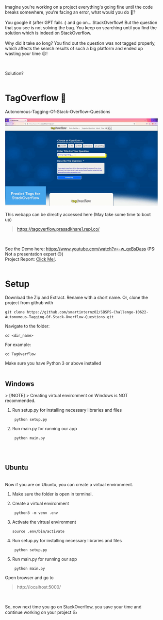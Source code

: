 Imagine you're working on a project everything's going fine until the code breaks somewhere, you're facing an error, what would you do 🤔?<br><br>
You google it (after GPT fails :) and go on... StackOverflow! But the question that you see is not solving the bug. You keep on searching until you find the solution which is indeed on StackOverflow.<br><br>
Why did it take so long? You find out the question was not tagged properly, which affects the search results of such a big platform and ended up wasting your time 😕!

<br><br>
Solution?
<br><br>
# TagOverflow 💯
Autonomous-Tagging-Of-Stack-Overflow-Questions
<br>

![](https://github.com/smartinternz02/SBSPS-Challenge-10622-Autonomous-Tagging-Of-Stack-Overflow-Questions/blob/main/static/ezgif-1-ec2230e892.gif)
<br>
<br>
This webapp can be directly accessed here (May take some time to boot up)

> https://tagoverflow.prasadkhare1.repl.co/

<br><br>
See the Demo here: https://www.youtube.com/watch?v=-w_qxBsDass (PS: Not a presentation expert 🙃)
<br>
Project Report: [Click Me!](https://drive.google.com/file/d/1vSCQqTyhUhDYr-3QECOfjM_6pFklC4k7/view?usp=sharing).
<br><br>
# Setup
Download the Zip and Extract. Rename with a short name.
Or, clone the project from github with
```
git clone https://github.com/smartinternz02/SBSPS-Challenge-10622-Autonomous-Tagging-Of-Stack-Overflow-Questions.git
```

Navigate to the folder:
```
cd <dir_name>
```

For example:
```
cd TagOverflow
```
Make sure you have Python 3 or above installed
<br><br>
<h2>Windows</h2>
> [!NOTE]
> Creating virtual environment on Windows is NOT recommended.

1. Run setup.py for installing necessary libraries and files
   ```
    python setup.py
   ```

2. Run main.py for running our app
   ```
    python main.py
   ```
<br><br>
<h2>Ubuntu</h2>
<br>
Now if you are on Ubuntu, you can create a virtual environment.

1. Make sure the folder is open in terminal.
2. Create a virtual environment
   ```
    python3 -m venv .env
   ```

3. Activate the virtual environment
   ```
   source .env/bin/activate
   ```

4. Run setup.py for installing necessary libraries and files
   ```
    python setup.py
   ```

5. Run main.py for running our app
   ```
    python main.py
   ```

Open browser and go to
> http://localhost:5000/


<br><br>
So, now next time you go on StackOverflow, you save your time and continue working on your project 👍 
